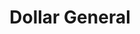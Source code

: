 ---
title: "Dollar General"
url: /kettering/dollar-general-east-dorothy-lane/
shop: variety store
---